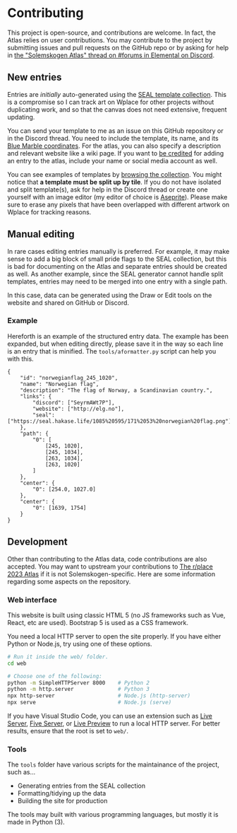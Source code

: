 # Contributing

This project is open-source, and contributions are welcome. In fact, the Atlas relies on user contributions. You may contribute to the project by submitting issues and pull requests on the GitHub repo or by asking for help in [the "Solemskogen Atlas" thread on #forums in Elemental on Discord](https://discord.gg/SeyrmAWt7P).

## New entries

Entries are *initially* auto-generated using the [SEAL template collection](https://seal.hakase.life). This is a compromise so I can track art on Wplace for other projects without duplicating work, and so that the canvas does not need extensive, frequent updating.

You can send your template to me as an issue on this GitHub repository or in the Discord thread. You need to include the template, its name, and its [Blue Marble coordinates](github.com/SwingTheVine/Wplace-BlueMarble). For the atlas, you can also specify a description and relevant website like a wiki page. If you want to [be credited](https://skogen.hakase.life/about.html#entry-contributors) for adding an entry to the atlas, include your name or social media account as well.

You can see examples of templates by [browsing the collection](https://seal.hakase.life). You might notice that **a template must be split up by tile**. If you do not have isolated and split template(s), ask for help in the Discord thread or create one yourself with an image editor (my editor of choice is [Aseprite](https://www.aseprite.org/)). Please make sure to erase any pixels that have been overlapped with different artwork on Wplace for tracking reasons.

## Manual editing
In rare cases editing entries manually is preferred. For example, it may make sense to add a big block of small pride flags to the SEAL collection, but this is bad for documenting on the Atlas and separate entries should be created as well. As another example, since the SEAL generator cannot handle split templates, entries may need to be merged into one entry with a single path.

In this case, data can be generated using the Draw or Edit tools on the website and shared on GitHub or Discord.

### Example

Hereforth is an example of the structured entry data. The example has been expanded, but when editing directly, please save it in the way so each line is an entry that is minified. The `tools/aformatter.py` script can help you with this.

```json5
{
	"id": "norwegianflag_245_1020",
	"name": "Norwegian flag",
	"description": "The flag of Norway, a Scandinavian country.",
	"links": {
		"discord": ["SeyrmAWt7P"],
		"website": ["http://elg.no"],
		"seal": ["https://seal.hakase.life/1085%20595/171%2053%20norwegian%20flag.png"]
	},
	"path": {
		"0": [
			[245, 1020], 
			[245, 1034], 
			[263, 1034], 
			[263, 1020]
		]
	}, 
	"center": {
		"0": [254.0, 1027.0]
	},
	"center": {
		"0": [1639, 1754]
	}
}
```

## Development

Other than contributing to the Atlas data, code contributions are also accepted. You may want to upstream your contributions to [The r/place 2023 Atlas](https://github.com/placeAtlas/atlas-2023) if it is not Solemskogen-specific. Here are some information regarding some aspects on the repository.

### Web interface

This website is built using classic HTML 5 (no JS frameworks such as Vue, React, etc are used). Bootstrap 5 is used as a CSS framework.

You need a local HTTP server to open the site properly. If you have either Python or Node.js, try using one of these options.

```sh
# Run it inside the web/ folder.
cd web 

# Choose one of the following:
python -m SimpleHTTPServer 8000    # Python 2
python -m http.server              # Python 3
npx http-server                    # Node.js (http-server)
npx serve                          # Node.js (serve)
```

If you have Visual Studio Code, you can use an extension such as [Live Server](https://marketplace.visualstudio.com/items?itemName=ritwickdey.LiveServer), [Five Server](https://marketplace.visualstudio.com/items?itemName=yandeu.five-server), or [Live Preview](https://marketplace.visualstudio.com/items?itemName=ms-vscode.live-server) to run a local HTTP server. For better results, ensure that the root is set to `web/`.

### Tools

The `tools` folder have various scripts for the maintainance of the project, such as...

- Generating entries from the SEAL collection
- Formatting/tidying up the data 
- Building the site for production

The tools may built with various programming languages, but mostly it is made in Python (3).